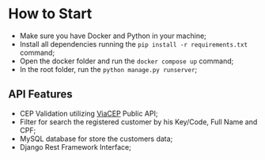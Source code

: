 # How to Start

 - Make sure you have Docker and Python in your machine;
 - Install all dependencies running the `pip install -r requirements.txt` command;
 - Open the docker folder and run the `docker compose up` command;
 - In the root folder, run the `python manage.py runserver`;

## API Features

 - CEP Validation utilizing [ViaCEP](https://viacep.com.br/) Public API;
 - Filter for search the registered customer by his Key/Code, Full Name and CPF;
 - MySQL database for store the customers data;
 - Django Rest Framework Interface;
